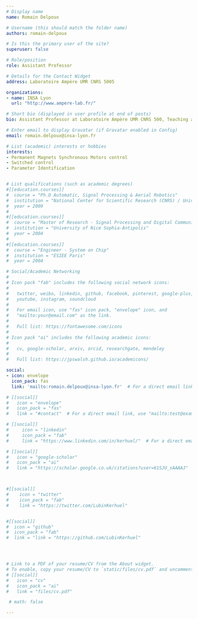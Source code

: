 ```yaml
---
# Display name
name: Romain Delpoux

# Username (this should match the folder name)
authors: romain-delpoux

# Is this the primary user of the site?
superuser: false

# Role/position
role: Assistant Professor

# Details for the Contact Widget
address: Laboratoire Ampère UMR CNRS 5005

organizations:
- name: INSA Lyon
  url: "http://www.ampere-lab.fr/"

# Short bio (displayed in user profile at end of posts)
bio: Assistant Professor at Laboratoire Ampère UMR CNRS 500, Teaching at INSA Lyon

# Enter email to display Gravatar (if Gravatar enabled in Config)
email: romain.delpoux@insa-lyon.fr

# List (academic) interests or hobbies
interests:
- Permanent Magnets Synchronous Motors control
- Switched control
- Parameter Identification


# List qualifications (such as academic degrees)
#[[education.courses]]
#  course = "Ph.D Automatic, Signal Processing & Aerial Robotics"
#  institution = "National Center for Scientific Research (CNRS) / University Montpellier II"
#  year = 2009
#
#[[education.courses]]
#  course = "Master of Research - Signal Processing and Digital Communication"
#  institution = "University of Nice Sophia-Antipolis"
#  year = 2004
#
#[[education.courses]]
#  course = "Engineer - System on Chip"
#  institution = "ESIEE Paris"
#  year = 2004

# Social/Academic Networking
#
# Icon pack "fab" includes the following social network icons:
#
#   twitter, weibo, linkedin, github, facebook, pinterest, google-plus,
#   youtube, instagram, soundcloud
#
#   For email icon, use "fas" icon pack, "envelope" icon, and
#   "mailto:your@email.com" as the link.
#
#   Full list: https://fontawesome.com/icons
#
# Icon pack "ai" includes the following academic icons:
#
#   cv, google-scholar, arxiv, orcid, researchgate, mendeley
#
#   Full list: https://jpswalsh.github.io/academicons/

social:
- icon: envelope
  icon_pack: fas
  link: 'mailto:romain.delpoux@insa-lyon.fr'  # For a direct email link, use "mailto:test@example.org".

# [[social]]
#   icon = "envelope"
#   icon_pack = "fas"
#   link = "#contact"  # For a direct email link, use "mailto:test@example.org".

# [[social]]
#     icon = "linkedin"
#     icon_pack = "fab"
#     link = "https://www.linkedin.com/in/kerhuel/"  # For a direct email link, use "mailto:test@example.org".

# [[social]]
#   icon = "google-scholar"
#   icon_pack = "ai"
#   link = "https://scholar.google.co.uk/citations?user=61SJU_sAAAAJ"



#[[social]]
#    icon = "twitter"
#    icon_pack = "fab"
#    link = "https://twitter.com/LubinKerhuel"


#[[social]]
#  icon = "github"
#  icon_pack = "fab"
#  link = "link = "https://github.com/LubinKerhuel"




# Link to a PDF of your resume/CV from the About widget.
# To enable, copy your resume/CV to `static/files/cv.pdf` and uncomment the lines below.
# [[social]]
#   icon = "cv"
#   icon_pack = "ai"
#   link = "files/cv.pdf"

 # math: false

---
```

